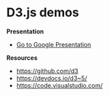 # D3.js demos

**Presentation**

- [Go to Google Presentation](https://drive.google.com/open?id=1jwGw0f1P4SVuHoPKCT_ZfNtxqylzQARH)

**Resources**

- <https://github.com/d3>
- <https://devdocs.io/d3~5/>
- <https://code.visualstudio.com/>
